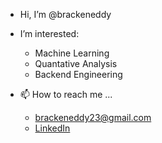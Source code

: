- Hi, I’m @brackeneddy

- I’m interested:
  - Machine Learning
  - Quantative Analysis
  - Backend Engineering

- 📫 How to reach me ...
  - brackeneddy23@gmail.com
  - [LinkedIn](https://www.linkedin.com/in/bracken-eddy/)
